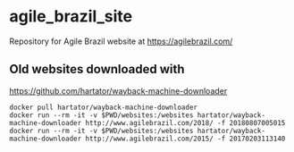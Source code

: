 agile_brazil_site
=================

Repository for Agile Brazil website at https://agilebrazil.com/

## Old websites downloaded with

https://github.com/hartator/wayback-machine-downloader

    docker pull hartator/wayback-machine-downloader
    docker run --rm -it -v $PWD/websites:/websites hartator/wayback-machine-downloader http://www.agilebrazil.com/2018/ -f 20180807005015
    docker run --rm -it -v $PWD/websites:/websites hartator/wayback-machine-downloader http://www.agilebrazil.com/2015/ -f 20170203113140